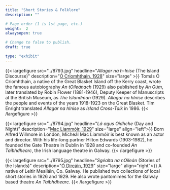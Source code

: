 ```yaml
---
title: "Short Stories & Folklore"
description: ""

# Page order (1 is 1st page, etc.)
weight:  2
alwaysopen: true

# Change to false to publish.
draft: true

type: "exhibit"
---
```


{{< largefigure src="../8793.jpg"
                headline="*Allagar na h-Inise* (The Island Discourse)"
                description="[Ó Criomhthain, 1928](https://bc-primo.hosted.exlibrisgroup.com/permalink/f/l6ucgu/ALMA-BC21368925290001021)"
                size="large" >}}
Tomás Ó Criomhthain, a native of the Great Blasket Island off the Kerry coast, wrote the famous autobiography *An tOileánach* (1929) also published by *An Gúm*, later translated by Robin Flower (1881-1946), Deputy Keeper of Manuscripts at the British Museum, as *The Islandman* (1929). *Allagar na hInise* describes the people and events of the years 1918-1923 on the Great Blasket. Tim Enright translated *Allagar na hInise* as *Island Cross-Talk* in 1986.
{{< /largefigure >}}

{{< largefigure src="../8794.jpg"
                headline="*Lá agus Oidhche* (Day and Night)"
                description="[Mac Liammóir, 1929](https://bc-primo.hosted.exlibrisgroup.com/permalink/f/l6ucgu/ALMA-BC21376314200001021)"
                size="large"
				align="left">}}
Born Alfred Willmore in London, Mícheál Mac Liammóir is best known as an actor and director. With his life-long partner Hilton Edwards (1903-1982), he founded the Gate Theatre in Dublin in 1928 and co-founded *An Taibhdhearc*, the Irish language theatre in Galway.
{{< /largefigure >}}

{{< largefigure src="../8795.jpg"
                headline="*Sgéalta na nOileán* (Stories of the Islands)"
                description="[Ó Direáin, 1929](https://bc-primo.hosted.exlibrisgroup.com/permalink/f/l6ucgu/ALMA-BC21376302330001021)"
                size="large"
				align="right">}}
A native of Leitir Mealláin, Co. Galway. He published two collections of local short stories in 1926 and 1929. He also wrote pantomimes for the Galway based theatre *An Taibhdhearc*.
{{< /largefigure >}}